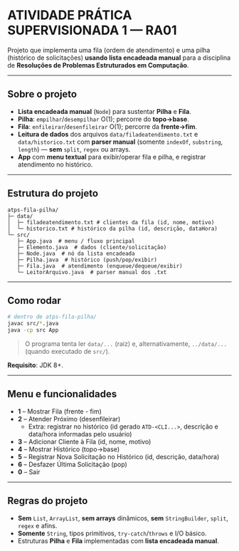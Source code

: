 # ATIVIDADE PRÁTICA SUPERVISIONADA 1 — RA01

Projeto que implementa uma fila (ordem de atendimento) e uma pilha (histórico de solicitações) **usando lista encadeada manual** para a disciplina de **Resoluções de Problemas Estruturados em Computação**.

---

## Sobre o projeto

- **Lista encadeada manual** (`Node`) para sustentar **Pilha** e **Fila**.
- **Pilha**: `empilhar`/`desempilhar` O(1); percorre do **topo→base**.
- **Fila**: `enfileirar`/`desenfileirar` O(1); percorre da **frente→fim**.
- **Leitura de dados** dos arquivos `data/filadeatendimento.txt` e `data/historico.txt`
  com **parser manual** (somente `indexOf`, `substring`, `length`) — **sem** `split`, `regex` ou arrays.
- **App** com **menu textual** para exibir/operar fila e pilha, e registrar atendimento no histórico.

---

## Estrutura do projeto

```
atps-fila-pilha/
├─ data/
│  ├─ filadeatendimento.txt # clientes da fila (id, nome, motivo)
│  └─ historico.txt # histórico da pilha (id, descrição, dataHora)
└─ src/
   ├─ App.java  # menu / fluxo principal
   ├─ Elemento.java  # dados (cliente/solicitação)
   ├─ Node.java  # nó da lista encadeada
   ├─ Pilha.java  # histórico (push/pop/exibir)
   ├─ Fila.java  # atendimento (enqueue/dequeue/exibir)
   └─ LeitorArquivo.java  # parser manual dos .txt
```

---

## Como rodar

```bash
# dentro de atps-fila-pilha/
javac src/*.java
java -cp src App
```

> O programa tenta ler `data/...` (raiz) e, alternativamente, `../data/...` (quando executado de `src/`).

**Requisito**: JDK 8+.

---

## Menu e funcionalidades

- **1** – Mostrar Fila (frente - fim)
- **2** – Atender Próximo (desenfileirar)
  - Extra: registrar no histórico (id gerado `ATD-<CLI...>`, descrição e data/hora informadas pelo usuário)
- **3** – Adicionar Cliente à Fila (id, nome, motivo)
- **4** – Mostrar Histórico (topo→base)
- **5** – Registrar Nova Solicitação no Histórico (id, descrição, data/hora)
- **6** – Desfazer Última Solicitação (pop)
- **0** – Sair

---

## Regras do projeto

- **Sem** `List`, `ArrayList`, **sem arrays** dinâmicos, **sem** `StringBuilder`, `split`, `regex` e afins.
- **Somente** `String`, tipos primitivos, `try-catch`/`throws` e I/O básico.
- Estruturas **Pilha** e **Fila** implementadas com **lista encadeada manual**.
